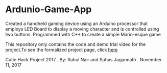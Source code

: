 # Ardunio-Game-App
Created a handheld gaming device using an Arduino processor that employs LED Board to display a moving character and is controlled using two buttons. Programmed with C++ to create a simple Mario-esque game 



 This repository only contains the code and demo trial video for the project.To see the formalized project page, click [here](https://devpost.com/software/arduinolcdgame#updates)



Cutie Hack Project 2017 . By: Rahul Nair and Suhas Jagannath . November 11, 2017

